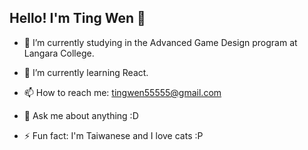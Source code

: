 ## Hello! I'm Ting Wen 👋

- 🔭 I’m currently studying in the Advanced Game Design program at Langara College. 
- 🌱 I’m currently learning React.
- 📫 How to reach me: tingwen55555@gmail.com
- 💬 Ask me about anything :D

- ⚡ Fun fact: I'm Taiwanese and I love cats :P

